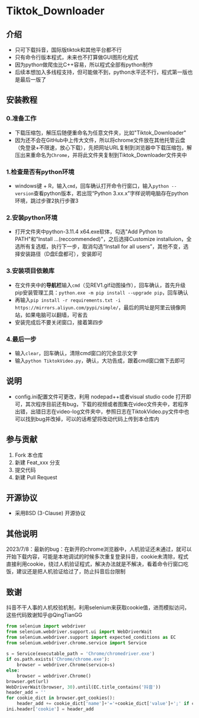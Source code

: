 # Tiktok_Downloader

## 介绍
- 只可下载抖音，国际版tiktok和其他平台都不行
- 只有命令行版本程式，未来也不打算做GUI图形化程式
- 因为python做爬虫比C++容易，所以程式全部有python制作
- 后续本想加入多线程支持，但可能做不到，python水平还不行，程式第一版也是最后一版了


## 安装教程

### 0.准备工作

- 下载压缩包，解压后随便重命名为任意文件夹，比如"Tiktok_Downloader"
- 因为还不会在GitHub中上传大文件，所以将chrome文件放在其他托管云盘（免登录+不限速，放心下载），先把网址URL复制到浏览器中下载压缩包，解压出来重命名为`Chrome`，并将此文件夹复制到Tiktok_Downloader文件夹中

### 1.检查是否有python环境

- windows键 + R，输入`cmd`，回车确认打开命令行窗口，输入`python --version`查看python版本，若出现“Python 3.xx.x”字样说明电脑存在python环境，跳过步骤2执行步骤3

### 2.安装python环境

- 打开文件夹中python-3.11.4 x64.exe软体，勾选"Add Python to PATH"和"Install ...(reccommended)"，之后选择Customize installuion，全选所有复选框，执行下一步，取消勾选“Install for all users”，其他不变，选择安装路径（D盘E盘都可），安装即可

### 3.安装项目依赖库

- 在文件夹中的**导航栏**输入`cmd`（见REV1.gif动图操作），回车确认，首先升级pip安装管理工具：`python.exe -m pip install --upgrade pip`，回车确认
- 再输入`pip install -r requirements.txt -i https://mirrors.aliyun.com/pypi/simple/`，最后的网址是阿里云镜像网站，如果电脑可以翻墙，可省去
- 安装完成后不要关闭窗口，接着第四步

### 4.最后一步

- 输入`clear`，回车确认，清除cmd窗口的冗余显示文字
- 输入`python TiktokVideo.py`，确认，大功告成，跟着cmd窗口做下去即可

## 说明

- config.ini配置文件可更改，利用 nodepad++或者visual studio code 打开即可，其次程序目前还有bug，下载的视频或者图集在video文件夹中，若程序出错，出错日志在video-log文件夹中，参照日志在TiktokVideo.py文件中也可以找到bug并改掉，可以的话希望将改动代码上传到本仓库内

## 参与贡献

1.  Fork 本仓库
2.  新建 Feat_xxx 分支
3.  提交代码
4.  新建 Pull Request


## 开源协议

- 采用BSD (3-Clause) 开源协议

## 其他说明

2023/7/8：最新的bug：在新开的chrome浏览器中，人机验证还未通过，就可以开始下载内容，可能是本地调试的时候多次重复登录抖音，cookie未清除，程式直接利用cookie，绕过人机验证程式，解决办法就是不解决，看着命令行窗口吃饭，建议还是把人机验证给过了，防止抖音后台限制

## 致谢

抖音不干人事的人机校验机制，利用selenium来获取cookie值，进而模拟访问，这些代码致谢知乎@QingTianGG

```python
from selenium import webdriver
from selenium.webdriver.support.ui import WebDriverWait
from selenium.webdriver.support import expected_conditions as EC
from selenium.webdriver.chrome.service import Service
 
s = Service(executable_path = 'Chrome/chromedriver.exe')
if os.path.exists('Chrome/chrome.exe'):
    browser = webdriver.Chrome(service=s)
else:
    browser = webdriver.Chrome()
browser.get(url)
WebDriverWait(browser, 30).until(EC.title_contains('抖音'))
header_add = ''
for cookie_dict in browser.get_cookies():
    header_add += cookie_dict['name']+'='+cookie_dict['value']+';' if cookie_dict['name'] != '' else cookie_dict['value']+';'
ini.header['cookie'] = header_add
```

